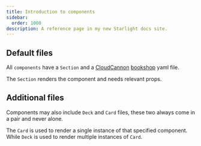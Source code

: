 ```yaml
---
title: Introduction to components
sidebar:
  order: 1000
description: A reference page in my new Starlight docs site.
---
```


## Default files

All `components` have a `Section` and a [CloudCannon](https://cloudcannon.com) [bookshop](https://github.com/CloudCannon/bookshop) yaml file.

The `Section` renders the component and needs relevant props.

## Additional files

Components may also include `Deck` and `Card` files, these two always come in a pair and never alone. 

The `Card` is used to render a single instance of that specified component. While `Deck` is used to render multiple instances of `Card`.
